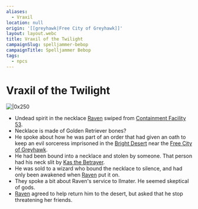 ```yaml
---
aliases:
  - Vraxil
location: null
origin: '[[greyhawk|Free City of Greyhawk]]'
layout: layout.webc
title: Vraxil of the Twilight
campaignSlug: spelljammer-bebop
campaignTitle: Spelljammer Bebop
tags:
  - npcs
---
```

# Vraxil of the Twilight

![|0x250](Screenshot%202025-01-26%20at%2013.13.38.png)

- Undead spirit in the necklace [Raven](raven.md) swiped from [Containment Facility 53](containment-facility-53.md).
- Necklace is made of Golden Retriever bones?
- He spoke about how he was part of an order that had given an oath to keep an evil sorceress imprisoned in the [Bright Desert](bright-desert.md) near the [Free City of Greyhawk](greyhawk.md).
- He had been bound into a necklace and stolen by someone. That person had his neck slit by [Kas the Betrayer](kas-the-betrayer.md).
- He was sold to a wizard who bound the necklace to silence, and had only been awakened when [Raven](raven.md) put it on.
- They spoke a bit about Raven's service to Ilmater. He seemed skeptical of gods.
- [Raven](raven.md) agreed to help return him to the desert, but asked that he stop threatening her friends.
